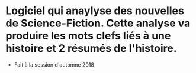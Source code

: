 # Logiciel qui anaylyse des nouvelles de Science-Fiction. Cette analyse va produire les mots clefs liés à une histoire et 2 résumés de l'histoire.

- Fait à la session d'automne 2018 
